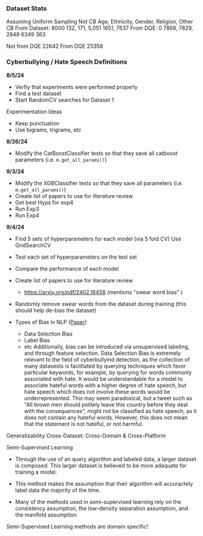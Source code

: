 ### Dataset Stats

Assuming Uniform Sampling
               Not CB    Age,  Ethnicity,  Gender,  Religion, Other CB
From Dataset:  8000      132,    171,      5,051    1651,     7637
From DQE:      0         7868,   7829,     2949     6349      363

Not from DQE 22642
From DQE     25358


### Cyberbullying / Hate Speech Definitions

**8/5/24**
- Verfiy that experiments were performed properly 
- Find a test dataset
- Start RandomCV searches for Dataset 1 

Experimentation Ideas
- Keep punctuation
- Use bigrams, trigrams, etc

**8/26/24**
- Modify the CatBoostClassifier tests so that they save all catboost parameters (i.e. `m.get_all_params()`)

**9/3/24**
- Modify the XGBClassifier tests so that they save all parameters (i.e. `m.get_all_params()`)
- Create list of papers to use for literature review
- Get best Hyps for exp4
- Run Exp3
- Run Exp4

**9/4/24**
- Find 5 sets of hyperparameters for each model (via 5 fold CV) Use GridSearchCV
- Test each set of hyperparameters on the test set
- Compare the performance of each model

- Create list of papers to use for literature review
    - https://arxiv.org/pdf/2402.16458 (mentions "swear word bias" )

- Randomly remove swear words from the dataset during training (this should help de-bias the dataset)

- Types of Bias in NLP ([Paper](https://compass.onlinelibrary.wiley.com/doi/10.1111/lnc3.12432))
    - Data Selection Bias
    - Label Bias
    - etc
Additionally, bias can be introduced via unsupervised labeling, and through feature selection.
Data Selection Bias is extremely relevant to the field of cyberbullyind detection, as the collection of many datasests is facilitated by querying techniques which favor particular keywords, for example, by querying for words commonly associated with hate. It would be understandable for a model to associate hateful words with a higher degree of hate speech, but hate speech which does not involve these words would be underrepresented. This may seem paradoxical, but a tweet such as "All brown men should politely leave this country before they deal with the consequences", might not be classified as hate speech, as it does not contain any hateful words. However, this does not mean that the statement is not hateful, or not harmful. 

Generalizability
Cross-Dataset: Cross-Domain & Cross-Platform



Semi-Supervised Learning
- Through the use of an query algorithm and labeled data, a larger dataset is composed. This larger dataset is believed to be more adaquate for training a model.

- This method makes the assumption that their algorithm will accuractely label data the majority of the time.

- Many of the methods used in semi-supervised learning rely on the consistency assumption, the low-density separation assumption, and the manifold assumption.

Semi-Supervised Learning methods are domain specific! 








